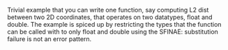 Trivial example that you can write one function, say computing L2 dist between two 2D coordinates, that operates on two datatypes, float and double. The example is spiced up by restricting the types that the function can be called with to only float and double using the SFINAE: substitution failure is not an error pattern.
